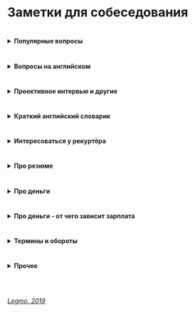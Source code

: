 # Заметки для собеседования #

#
<details><summary><b>Популярные вопросы</b></summary><p>
                                         
  ---

- Почему вы ищете работу?
- Какую работу вы ищите?
- Чем занимались на прошлой работе?
- Был ли коммерческий опыт работы с данной технологией?
- Зарплата - ожидания 
- Как скоро готовы выйти
- Английский 	
- Git
- Agile
- Есть ли опыт написания тестов?
- Есть ли опыт работы в команде с code-review и тестировщиками?
- Опыт работы со строгой типизацией
  
<br>

  <details><summary><b>Почему ушли с предыдущей работы?</b></summary><p>
  
  Рекрутер не ждет от этого ответа слишком многого. И так ясно, что будь всё в жизни людей гладко, они бы работали на одном и том же месте с достижения трудоспособного возраста и до самой смерти. Рекрутер будет удовлетворен любым ответом, который не поставит его самого в неловкое положение перед руководителем, когда тот у него спросит «а чего этот чел хочет? Почему уволился из предыдущей компании?» Любой более-менее адекватный ответ, который рекрутеру не стыдно будет передать вышестоящему руководителю, будет приемлем. 
   
  Сформулируйте ответ так, чтобы у рекрутера не сложилось впечатление, будто у вас была возможность повлиять на сложившуюся ситуацию, но вы не смогли её реализовать. 
  - Приемлемые – ситуации, в которых вы не могли повлиять на обстоятельства (например - очень большие задержки по зарплате, или очень низкая зарплата и полное отсутствие перспектив, или например неудобное расположение)
  - Неприемлемые – ситуации, когда у вас была возможность тем или иным способом повлиять на обстоятельства, но вы не смогли (личный или профессиональный конфликт с руководителем или коллегой, неконкурентноспособный продукт компании в создании которого принимаете участие лично вы, неисполнение своих обязательств) 
   
   Как отвечать, если у вас на предыдущей работе действительно всё было не очень гладко?
  - Нужно формулировать свой ответ в форме не «почему», а в форме «для чего».
      
  <br><p></details>
  
  <details><summary><b>Большой перерыв после последней работы - почему? чем занимались?</b></summary><p>
    
  Закрыл большой проект, заработал довольно существенную сумму.  Решил устроить нормальный отпуск, впервые за несколько лет.  В процессе, пришёл к выводу что хочу сменить сферу деятельности и активно занялся самообучением
  
  <br></p></details>
  
  <details><summary><b>Ошибки - самые серьёзные ошибки в вашей карьере?</b></summary><p>
                                                                         
   Обычно, цель этого вопроса выяснить не уровень дна, которое вы сумели пробить в своем прошлом, а ваш локус контроля (т.е. склонны ли вы возлагать ответственность за свои неудачи на себя, или на обстоятельства), и ваше к ним отношение.
   
   Для успешного прохождения вопроса лучше возлагать ответственность на себя. Это представит вас как человека, способного к управлению собственной жизнью, а не как детерминированное существо, сама судьба которого зависит исключительно от того, как сложатся звёзды и обстоятельства
  
  <br></p></details>
  
  <details><summary><b>Достижения - самые серьёзные </b></summary><p>
   
   Цель вопроса - узнать потолок, которого вы пока смогли достичь. 
   
   Этот потолок должен соответствовать должности, на которую вы претендуете, но не быть слишком высоким, иначе возникнет вопрос «а что вы вообще забыли на этом собеседовании с такими достижениями?»
      
  <br></p></details>
  
  <details><summary><b>Cтресс - насколько вы стрессоустойчивы</b></summary><p>
  
  Ответ: «А какие именно стрессы предполагаются на этой должности?»
  
  Рекрутер может рассказать о злых придирчивых клиентах, большом объеме работы, неисполнительных контрагентах.
  
  После чего можно развеять его опасения, сказав: «Да это ерунда, я с таким постоянно сталкивался, и мне всегда удавалось найти общий язык практически с любым человеком» 
  
  <br></p></details>   
  
  <details><summary><b>Расскажите о руководителе (коллеге/клиенте/друге/недруге...)</b></summary><p>

  
  Стандартная проективная методика из психологии, основанная ещё на древнем изречении о том, что «праведник даже в воре увидит праведника, а вор даже в праведнике – вора»
  
  Иными словами, понять что за человек перед тобой проще всего по тому, как он отзывается о других.
  
  Конечно, если вам пришлось и правда работать с откровенными мудаками, дифирамбы им петь ни к чему. Но лучше обратить внимание именно на положительные черты, а не на том, какие они были гады, это покажет и вас самого в лучшем свете. 

  <br></p></details>
  
  <details><summary><b>Ваши недостатки</b></summary><p>
  
  Лучше говорить только о тех недостатках, которые не пересекаются с качествами, необходимыми для исполнения обязанностей.
  
  Например – вакансия грузчика.
  - Какие у вас недостатки?
  - Вы знаете, мне кажется я не слишком интеллектуальный человек.
  Отлично! Нам как раз нужны такие грузчики – подумает рекрутер.

  Или например – вакансия программиста.
  - Какие у вас недостатки?
  - Даже не знаю. Наверное, физподготовка оставляет желать лучшего.
  - Ну, ничего, для тяжелых работ у нас грузчики есть. 
    
  <br></p></details>
  
  <details><summary><b>Почему хотите работать в нашей компании? / Что для вас важно в вашей работе? / Что вам кажется наиболее привлекательным в этой должности?</b></summary><p>
  
  Вспоминаем описание вакансии, на которую вы пришли, и пересказываем её своими словами.
  
  Например, вакансия сисадмина. Обязанности на работном сайте:
  - Развертывание, оптимизация и поддержка работоспособности инфраструктуры
  - Обеспечение безопасности информационных систем и серверов.
  - Подготовка предложений по модернизации оборудования, координация работ с поставщиками оборудования и технических решений.
  
  Ответ:
  - Ваша компания мне интересна тем, что она предлагает именно то, что я ищу. Для меня важно заниматься работой, которую я люблю и умею делать лучше всего – развертыванием IT инфраструктуры, обеспечением информационной безопасности, модернизацией оборудования.
  
  Если получится не заржать, то считайте, вопрос пройден. 

  <br></p></details>


  <details><summary><b>Зачем вам деньги?</b></summary><p>
  
  Вопрос чаще задают менджерам и т.д.
  
  На мой взгляд, хороший вариант ответа - пирамида Маслоу
    - выживание (еда, одежда, жильё..)
    - комфорт (вкусная еда, красивая одежда, машин, отпуск...)
    - самореализация (хобби, помощь другим и т.д.)
  
  В ответе:
  1. Не зависнуть, не тупить
  1. Показать более-менее внятное структурное мышление - у меня такие-то траты (кредит, дети, машина...)
  
  <br></p></details>
  
  <details><summary><b>Кого уважаете в профессиональной сфере? (известные личности/ресурсы)</b></summary><p>
  
  - Дмитрий Кузюбердин	- it-Kamasutra
  - Илья Кaнтop			- learn.javascript.ru
  - Максим Пацианский 	- книга "React.js курс для начинающих", https://vk.com/maxpfrontend
  - Дмитрий Трепачёв 		- http://code.mu/ 
  - Hexlet 				- Кирилл Мокевнин (ru.hexlet.io)
  - Сергей Чикуенок 		- вёрстка
  - телеграмм-каналы можно упомянуть
  
  <br></p></details>
    
 <details><summary><b>Рессурсы от Алекса (программист expert)</b></summary><p> 
  
  Читать что-то конкретное, я не читаю.<br>
  Изредка, когда охота "покатать вату", ищу что-то на Medium<br>
  Из фронтового, слушаю подкасты, если говорят о чем-то интересном, захожу в show-notes и смотрю ссылки или ищу.
  
  Из отечественных подкастов по фронту:
  - [Frontend Weekend](https://soundcloud.com/frontend-weekend)
  - [Девшахта](https://medium.com/devschacht/tagged/девшахта)
  - [Фронтенд Юность (18+)](https://soundcloud.com/frontend_u) - может показатся хулиганским, 
  но уровень у ведущих хороший.

  Обязательно, хотя бы раз в неделю захожу сюда
  - [Awesome JavaScript Sorrycc GitHub](https://github.com/sorrycc/awesome-javascript) - a collection of awesome browser-side JavaScript libraries, resources and shiny things.
  - [Awesome JavaScript Uhub GitHub](https://github.com/uhub/awesome-javascript) - a curated list of awesome JavaScript frameworks, libraries and software.
  - [bestofjs.org](https://bestofjs.org/)
 
  <br></p></details>

  <details><summary><b>Книги</b></summary><p>

  - Программирование
    - Банда четырёх (Э. Гамма, Р. Хелм, Р. Джонсон, Д. Влиссидес.) -  Приемы объектно-ориентированного проектирования. Паттерны проектирования
    - Мартин Р - Чистый код
    - Бэнкс А, Порселло Е - React и Redux. Функциональная веб-разработка (O'Reilly)
    - Петцольд Ч - Код. Тайный язык информатики
    - Бхаргава А - Грокаем алгоритмы
  - Дизайн, юзабилити, проектирование интерфейсов
    - Алан Купер - Психбольница в руках пациентов
    - Дональд Норман - Дизайн привычных вещей (1988)
    - Влад Головач - Искусство мыть слона. Дизайн пользовательского интерфейса (2001 и 2010)
    - Влад Головач - Культура дизайна (2014 и 2017)
    - Джеф Раскин - Интерфейс. Новые направления в проектировании компьютерных систем (Apple)
    - Адриан Форти - Объекты желания (1986)
    - Эдвард Тафти - Представление информации
  - О жизни в целом
    - Франкл В - Сказать жизни «Да!»
    - Карнеги Д - Как перестать беспокоиться и начать жить
    - Талеб Н - Антихрупкость
  - "Общефилософское"
    - Буддизм
    - Философия стоицизма, Сократ, Ницше
    - Дао Дэ Дзин (Лао Цзы)
      
  <br></p></details>
</p></details>

#
<details><summary><b>Вопросы на английском</b></summary><p>
                                                                                   
---

  - рассказ о себе
  - образование
  - какую работу ищете
  - почем нравится/не нравится профессия/язык/среда (web-разработка, Drupal, React...)
  - почем нравится/не нравится удалённая работа
  
<br></p></details>

#
<details><summary><b>Проективное интервью и другие</b></summary><p>
                                                                                   
---

  Чтобы лучше понять тип личности кандидата и присущие ему модели поведения, работодатели задают проективные вопросы: просят кандидата высказать мнение о людях и ситуациях, с которыми он никак не связан. Кандидату не нужно говорить о себе, поэтому он начинает действовать свободнее. Но так как человек судит о событиях и других людях с точки зрения своего опыта, интервьюер делает из его рассказа полезные выводы.
  
  Проективные вопросы звучат так:
  - «Зачем люди делают карьеру?» Работодатель пытается узнать о мотивах кандидата, понять, почему ему важен или не важен карьерный рост.
  - «Опишите типичные причины конфликтов в коллективе». Из ответа на этот вопрос можно узнать о негативном опыте кандидата, его представлениях о комфортном и некомфортном для него коллективе.
  - «Какой клиент может стать проблемным для компании?» Это тоже вопрос о негативном опыте, о конфликтах, которые могут повториться у сотрудника в будущем.
  - «Почему одни люди добиваются в жизни успеха, а другие терпят неудачи?» Ответ на вопрос расскажет о том, как кандидат представляет себе успех: в чем его причины, как его повторить. 
  
  Вы можете вернуть интервьюера из гипотетических ситуаций в реальность: «Не могу говорить за всех людей, но лично мне кажется…» 
  
  **Ссылки**
  - [hh.ru- Различные типы интервью](https://irkutsk.hh.ru/article/301547)
  
<br></p></details>


#
<details><summary><b>Краткий английский словарик</b></summary><p>
                                                                                   
---

- Я делал работу 	- I did the work
- Я хочу сделать 	- I want to do
- Я хотел бы 		- I would like to
- Я хотел бы 		- I wanted
- Я имел			- I had
- Я буду иметь    - I'll have
- Мне нравится 	- I like
- Мне не нравится	- I do not like

- Переписка 	- correspondence
- Общение			- communication
- Митинг 			- meeting (невероятно!)
- Спокойно		- calmly
- Срочно			- urgently
- Опыт 			- experience
- Такие как		- such as
- Много			- A lot of
- Не много		- A little of
- Старый код		- Legacy code
- Проблемы, вызовы - Challenges

- Изучать 						- To study
- Сжатые сроки выполнения			- Short deadlines
- Высоконагруженные проекты 		- Highload projects
- В течении моей работы, я...		- During my work, I...
- Мои задачи включали 			- My tasks included
- Делать что-то полезное			- Do something useful
- Развиваться в этом направлении	- Develop in this direction
- Большая международная команда 	- A large international team
  
<br></p></details>


#
<details><summary><b>Интересоваться у рекуртёра</b></summary><p>

  - **Общие вопросы**
    - Уточните пожалуйста - вы работаете в компании и внешний специалист?
    - Тип компании - стартап, свой продукт, аутсорс... 
    - Размер компании (Россия/ мир)
    - Офисы - вообще есть? За рубежом? В Сибири?
    - В связи с чем открылась вакансия? 
    - Какие есть особенности у этой вакансии?
  - **Чем предстоит заниматься**
    - Какого идеального сотрудника вы ищете?<br>
      Для каких целей и задач компания ищет человека (задать прямой вопрос). После чего провести параллели с вашим предыдущим опытом, и рассказать, как именно вы планируете это сделать.
      ```
      - Мы ищем логиста, который бы уменьшил наши издержки на доставку комплектующих из Китая.
      - Ясно. На прошлой работе издержки были очень сильно раздуты из-за того, что руководство 
      по привычке работало с транспортными компаниями, у которых тарифы не менялись много лет, 
      пришлось заново просмотреть рынок, заменить некоторых перевозчиков, затраты были сокращены 
      на такие-то суммы. Есть список из хороших, проверенных компаний, которые никогда не подводили. 
      ```
    - Моя роль на проекте
    - Планируемые результаты моей работы за 30, 60, 90 дней
    - Критерии качества работы
      - какие ключевые качества хорошего сотрудника? Попросить расшифровать
      - по каким критериям вы оцениваете работу? Что такое для вас хорошо и плохо?
      ```
      Например:
        - что вы вкладываете в слово отвественность?
        - предлагать идеи – это хорошо или плохо? 
        - или сначала надо навести порядок в работе? 
        - или бог с ним с порядком, главное – чтобы не беспокоили менеджера, и при этом росла 
        прибыльность проекта?
        - если я вижу что на проекте что-то не так:
          - сразу хвататься исправлять?
          - инициировать обсуждение? с кем?
          - не беспокоить начальство вопросами и всё сделать самому?
      ```
  - **Проект, команда**
    - О проекте
    - Чем занимается команда
    - Стэк технологий
    - Вопросы о задачах, технологиях
    - Поддержка/новый код
    - Какая команда
    - Кол-во человек на проекте (дев/тест/прочие)
    - Есть ли общение на английском?
    - Методология разработки - Agile? Lean (бережливая)?
    - Митинги - насколько часто, в какое время, на каком языке, с видео/без
  - **Режим работы**
    - Часовые пояса
    - Время работы
    - Насколько свободный график? 
    - Непрерывное присутствие в чате в течении рабочего дня?
    - Можно ли часть дня работать по своему времени (оставляя "окно" для общения с командой)
    - Отпуск / отгулы / больничные - сколько раз в год, как долго, насколько заранее, оплачиваемый/нет
    - Гос. праздники - есть ли? Национальные? Оплачивают?
    - Переработки (вечер, выходные) - есть ли, как часто, оплачивают ли, если да - по какой схеме
  - **Возможности развития**
    - Возможности развития и обучения?
    - Оплачивает ли она курсы/сертификаты? Хекслет, HTML-academy...
    - Ментор
    - Код-ревью
  - **Деньги**
    - Оплата почасовая или фиксированная?
    - Если почасовка 
      - Гарантируют ли загрузку? 
      - Провалы в неделю-две между проектами? 
      - Полдня нет работы, а к вечеру упала и надо отработать 8 часов
    - Уровень зарплаты (до вычета налогов)
    - Это з/п с учетом премий и бонусов или только окладная часть (та, которая будет прописана в договоре и будет выплачена при любых условиях посещения работы) 
    - Метод оплаты - перевод на карту? Конкретный банк?
    - ИП необходимо?
  - **Испытательный срок**
    - Испытательный срок? 
    - Зарплата на испытательном сроке? 
    - Условия прохождения? 
    - Сколько человек обычно отсеивается?
  - **Условия договора**
    - Трудовой договор?
    - Право расторжения договора 
    - NDA
    - Соц. пакет
  - **Карьерный рост**
    - Схема карьерного роста?
    - Как часто и на каком основании пересмотр ставки и позиции в компании. 
    - Индексация заработной платы, ее частота и размеры
  - **Медицинское страхование**
    - объемы, 
    - что включает, что
    - что рассматривается, как страховой случай, а что не рассматривается
  - **Всякое другое**
    - Выдают ли рабочую машину
    - Офис 
      - оценка по 10 бальной шкале)	
      - есть ли Firewall
      - время на общественном транспорте (минут/транспорт)
    - Общее впечатление от компании
		 
<br></p></details>

#
<details><summary><b>Про резюме</b></summary><p>
  
  Составление резюме - очень большая тема.<br>
  Пока буду набрасывать некоторые статьи без особого отбора. Будет время - запишу основные тезисы.
  
  **Ссылки**
  - [33 лайфхака для резюме, которые удвоят твою заработную плату ](https://lifehacker.ru/2015/04/07/33-lajfhaka-dlya-rezyume/)
  - [habr - 12 шагов по поиску удаленной работы](https://habr.com/ru/post/461629/)
  - [Overqualified и специфика резюме в Канаде](https://t.me/maricanada/275)
  - [habr - oDesk (Upwork). Мой опыт за полтора года](https://habr.com/ru/post/234551/)
  - [Мой опыт работы на odesk.com](https://juan.livejournal.com/354420.html)
  - [Фриланс на Upwork 2019 ](https://book.jff.name/front-matter/about-upwork-book/)
  - [habr - Резюме программистов. Часть 1 (плохие)](https://habr.com/ru/post/184332/)
  - [habr - Резюме программистов. Часть 2 (хорошие)](https://habr.com/ru/post/184372/)
  - [habr - Как написать хорошее резюме для удаленной работы в зарубежной компании](https://habr.com/ru/company/talentboard/blog/296740/)
  - [hh.ru - О себе: как заполнить самый странный раздел в резюме](https://irkutsk.hh.ru/article/302530)
  - [habr - 38 пунктов, которые вы обязаны исключить из вашего резюме прямо сейчас](https://habr.com/ru/company/icanchoose/blog/290668/)
  - [Как сделать так, чтобы получать больше предложений по работе](https://pikabu.ru/story/kak_sdelat_tak_chtobyi_poluchat_bolshe_predlozheniy_po_rabote_6332920)
  - [hh.ru - Стойка на руках и губы уточкой: как выбрать фото для резюме](https://irkutsk.hh.ru/article/23994)
  - [hh.ru - 30 слов и выражений, которые помогут составить хорошее резюме](https://irkutsk.hh.ru/article/302406)
  - [Как программисту повысить производительность работы?](https://raw.githubusercontent.com/Legmo/notes/master/Pages/7-years-resume.jpg)

<br></p></details>


#
<details><summary><b>Про деньги</b></summary><p>

  Вопрос зарплаты, обычно, обсуждается дважды:
  1) Обсуждение с рекуртёром - на первом собеседовании. Чтоб он понял, попадаете ли вы в вилку вакансии.
  2) Обсуждение с руководителем - когда вам готовы сделать offer.
  
  ### Обсуждение с рекуртёром ###
  Формулировка для рекрутера должна быть такой:<br>
    `Я рассматриваю предложения от такой-то суммы, но всё зависит от того, что мне придется делать.`
  
  Переговоры превращаются в игру:
  ```
  - Каковы ваши зарплатные ожидания?
  - Ну, зависит от того, что мне придется делать. А вы на какую зарплату специалиста ищете?
  - Хотелось бы всё-таки от вас услышать вашу минимальную планку.
  - Понимаете, это зависит от многих моментов, но я знаю, что вилка у вас в любом случае есть, 
  поэтому не могли бы вы её всё-таки озвучить, вдруг я вам просто не подойду по ней?
  И у кого быстрее сдадут нервы, и он озвучит конкретную сумму, тот и проиграл.
  ```

  Почти всегда разные компании предлагают за один и тот же функционал разные зарплаты, в зависимости от того, насколько финансово уверенно они себя чувствуют, и конечно «традиций». Поэтому "выманивание" информации о вилке по зарплате необходимо, чтобы не скостить самому себе будущую зарплату на существенную сумму.
  
  Если попался непробиваемый рекрутер, непременно хочет услышать ваше предложение - назвать мин. сумму, за которую будет комфортно работать.<br>
  Минимальная сумма = не та зарплата, на которую вы будете ходить на работу со слезами на глазах<br>
  А та, получая которую, вы не будете испытывать слишком больших душевных мук и терзаний. 
  
  Точка зрения: рекрутеру нельзя называть минимально комфортную сумму, потому что вам в 90% случаев предложат на 5-10% меньше нее и больше нее никогда не заплатят. А надо, определив для себя комфортную зарплату, называть на 10% больше, тогда и будет запас поторговаться.
  
  Вариант формулировки: 
  ```
  Средняя ЗП для специалиста моего уровня - такая-то. 
  Я считаю что я имею необходимый набор навыков и опыта чтобы рассчитывать на среднюю + 10%. 
  Но в целом я готов обсудить размер ЗП и перспективы после того как узнаю спектр задач 
  и требования.
  ```
        
  ### Если рекуртёр не говорит про зарпалту ###
  Можно спросить самому, хотя бы про нижнюю планку зарплаты. <br>
  В середине или конце беседы (когда все ключевые моменты обсудили)<br>
  Но, вообще - лучше так не делать, подождите пока вам сделают offer (см. ниже)
      
  ### Обсуждение с руководителем ###
  Можно немного поднять свои зарплатные ожидания (относительно общения с рекуртёром)
  
  Сработает это только в том случае, если вы действительно нашли общий язык, и сумели убедить его что вы подходите под те задачи, которые он вас нанимает, поэтому делать это нужно только в конце беседы. 
  
  Беседу лучше выстраивать таким образом – после ответа на его вводные вопросы лучше задать прямой вопрос о том, для каких целей и задач компания ищет человека, после чего провести параллели с вашим предыдущим опытом, и рассказать, как именно вы планируете это сделать.
  ```
  Итак, вы почувствовали, что разговор задался, и вы решили озвучить большую сумму, 
  чем ту, что озвучили рекрутеру.
  
  На это руководитель может ответить:
    - Но Марии вы говорили что готовы выйти на другую зарплату.
    
  Приемлемым ответом будет такой:
    - Нет, Марии я говорил, что всё будет зависеть от функционала. Те задачи которые вы озвучили, 
    стоят столько. Я готов гарантировать их исполнение на 100% , но хотелось бы получать вот такую сумму.
   
  Если ваши требования вменяемы, и вы действительно убедили его что способны сделать все, что обещаете,
   скорее всего предложение будет сделано. 
  ```
  
  ### Про вопросы о зарпалате на начальном этапе переговоров ###
  Главный принцип: пока не получил официального предложения о работе – не говори про зарплату. Особенно если не спрашивают. 

  По возможности, уходите от вопросов о зарплате, пока не получите предложение о работе от своего будущего руководителя. В его интересах, чтобы вы были мотивированы и готовы работать на данной должности как можно дольше. Никого не устраивает текучка кадров, это как минимум экономически не выгодно. (Мы не берем примеры организаций, которые строят свою экономику на обмане сотрудников, когда вам обещают много, вы верите, но только после испытательного срока, уподобляетесь Папе Карло, а вам сообщают через три месяца, что испытательный срок вы не прошли и вас увольняют, чтобы найти следующего доверчивого гражданина.)

  Точка зрения: для работодателя вопрос про деньги от кандидата на старте отношений – это демонстрация того, что человек не будет лоялен компании и если кто-то другой предложит на 100 у.е. больше, он тут же покинет данную организацию.

  Если просят заполнить анкету, в которой стоит графа «Укажите желаемый размер заработной платы», смело пишите: «обсуждается». 

  Если не требуют указать точную цифру – пишите интервал (добавьте 10% к последней, добавьте 20%, чтобы достичь приемлемого результата и была возможность для торга). 

  У кадровиков есть простая схема понять, сколько вы стоите ###
  Обычно спрашивают: «Назовите минимальную сумму, ниже которой вы работать не будете?» Допустим вы называете цифру в 1000 у.е., кадровик, что-то черкает в анкете и задает вопрос повторно: «А если зарплата будет 950 у.е. – вы согласитесь?» Вы начинаете лихорадочно думать, а устроит или не устроит вас такая цифра, если вы заложили 20% для торгов, то вы легко «отдадите» — эти 50 у.е. и согласитесь. Но кадровик не унимается: «А если это будет 900 у.е.?» Так пошагово определяют вашу нижнюю границу торгов по зарплате.
    
  ### Как понять, что ваши требования вменяемы? ###

  Очень просто, также, как и при любом ценовом анализе, когда вы ходите по магазинам, методом исследования предложения.

  Некоторые работные сайты предлагают бесплатный пробный доступ к своей базе, или доступ по минимальной цене, например на один день. Полистайте резюме кандидатов вашей профессии, посмотрите на их образование, опыт работы, навыки. Посмотрите их зарплатные ожидания.
 
  Если зарплатные ожидания не опубликованы в резюме, можно и позвонить, представившись какой-нибудь компанией, и поинтересоваться, каковы зарплатные ожидания ваших прямых конкурентов на рынке труда.

  Также можно позвонить в кадровые агентства, тоже представившись какой-нибудь компанией, и поинтересоваться, во сколько вам встанет вот такой кандидат (описываете свой опыт, и узнаете, сколько сейчас стоят на рынке такие люди) .  

  ### Грамотные формулировки для ответов о желаемой зарплате ###
  - Мне бы хотелось обсудить данный вопрос позже, когда вы точно поймете, что я подхожу на данную должность.
  - Я верю вашей компании, что она берет на работу только высокопрофессиональных специалистов, обеспечивая им достойную зарплату.
  - Предполагаю, что оклады в вашей компании уже утверждены для всех должностей, готов их принять, если вы их озвучите т.д.
  
  ### Грамотные формулировки для ответов на конкретные предложения по зарплате ###
  - Вам сделали **отличное предложение**
  ```
    Я внимательно ознакомился с вашим предложением. Должен признать, что оно достаточно конкурентоспособно.
   Однако предложенный вами размер месячной заработной платы на 10% ниже, чем я зарабатываю в настоящее 
    время. Хотя бонусы помогут улучшить ситуацию, все-таки я предложил бы пересмотреть размеры базовой 
    зарплаты. Есть ли возможность изменения размера предложенной зарплаты?
  ```
  - Вам сделали **хорошее предложение**
  ```
    Определенно, мои ожидания почти оправдываются. Однако я надеялся на несколько большую сумму 
    в пределах от… до… Насколько велики наши возможности для дальнейшего обсуждения зарплаты?
  ```
  - Вам сделали предложение с **низкой зарплатой**
  ```
    Вы мне действительно нравитесь, и работа кажется подходящей. 
    Успехи управления и организационной стратегии также выглядят весомыми. 
    Единственное, о чем нам нужно поговорить, и единственное, что меня удерживает, – это первоначальное
    предложение о компенсационном пакете. Откровенно говоря, зарплата меньше, чем я ожидал. 
    Я действительно заинтересован в этой должности, и, по моим сведениям, $X — это приблизительный
    уровень зарплаты. В других компаниях, с которыми я веду переговоры, предлагается примерно столько.
    Вы можете что-нибудь предпринять в этом направлении?
  ```
	
  ### Про повышение зарплаты ###
  - **Правильная постановка вопроса** со стороны сотрудника<br> 
  ```
  Что я могу делать на этом месте, чтобы в перспективе X месяцев/лет зарабатывать Y денег (стать менеджером и пр.)?
  ```
  - **Амбициозная постановка вопроса**<br>
  ```
  Какой подвиг мне нужно совершить, чтобы стать менеджером в этом году? 
  (получить премию в стопятьсот мильёнов?)
  ```
  - Если вы уже получили офер в другую компанию, то постановка вопроса не меняется:<br> 
  ```
  Каюсь, грешен – сходил на собеседование. 
  Когда сходил, уже не каюсь. :) 
  Вот что предлагают. 
  Можно ли у нас делать что-то, чтобы зарабатывать сравнимые деньги?
  ```
  - Из обсуждений на habr'e:<br>
  ```
  - За мои 10 лет, зарплату ни разу не повысили. Приходилось увольняться и на новом месте 
  уже повышаться по з/п.
  - Повышения бывают. Но, только если ты не сидишь как сыч и не бубнишь себе под нос что пора з/п
  повышать. А вот если ты ноешь как последняя скотина, то начальник знает что тебе денег мало 
  и можешь неилюзорно свалить в любой момент - тут уже повышают.
  Факт: молчишь = доволен.
  ```

  ### Про снижение з/п в процессе переговоров ###
  Я считаю, что проще не прогибаться, просто сказав - "вы спрашивали на какую минимальную сумму я согласен, я её озвучил, на меньшее, к сожалению, согласиться не могу"
  
  А когда ты сказал что "это мой минимум", а потом согласился ещё на меньшее, то может показаться, что ты себя не ценишь, или что никому не нужен.

  ### Как вы относитесь к задержкам по зарплате? ###
  Понятно, что такой вопрос может означать только одно – задержки по зарплате в данной компании имеют не случайный, а систематический характер. Кто-то может подумать «ну, если зарплата хорошая, то почему бы и нет? Можно и подождать»
  
  Можно то можно, но придя в компанию, в которой стабильные задержки зарплаты например в месяц, фактически первый месяц вы будете работать бесплатно.
  
  А получать зарплату только со второго месяца. Когда-нибудь, через год или два, а может позже, когда вы будете менять работу, с вами возможно и рассчитаются за тот первый бесплатный месяц. А может и нет. 

  ### Постоянно мониторьте, сколько стоят специалисты вашего уровня на рынке труда ###
  Даже если вас все устраивает на вашем рабочем месте, походите по собеседованиям. 
  Как минимум, вы будете в курсе, какие требования предъявляются рынком к вашей должности, что предлагается взамен.

  ### При получении предложения с указанием зарплаты, возьмите паузу ###
  Не надолго, на один день.<br> 
  Помните, профессионалы стоят дорого, потому что они не суетятся и знают себе цену.

  ### Профессионалы не торгуются ###
  Им это просто не надо - не они стоят в очереди за работой, а организации уговаривают их.<br> 
  Покажите, что вы профессионал.<br>
  Но не затягивайте свое решение больше чем на один день - профессионалы думают быстро.

  ### Изучите внимательно компенсационный пакет, который вам предлагает работодатель ###
  
  **Ссылки**
  - [Джин - статистика зарплат](https://djinni.co/salaries/?job=JavaScript&year=6m)
  - [Мой круг - Зарплаты в ИТ](https://moikrug.ru/salaries)
  - [Мой круг - обзор зарплат](https://habr.com/ru/company/moikrug/blog/439152/)
	
<br></p></details>

#
<details><summary><b>Про деньги - от чего зависит зарплата</b></summary><p>
  Пример ответа на вопрос: укажите "вилку" вашей зарплаты? Это далеко не все факторы, но общий ход мыслей, я думаю, понятен.
  
  Вилка зарплаты примерно от X до X*2 тысяч рублей/долларов/евро.<br>
  Попробую в нескольких словах объяснить, почему такой большой разброс.
  
  Прямое влияние на рейт будут оказывать следующие факторы:
  
  1) <b>Это оплата до/после всех вычетов?</b><br>
  При работе через ИП я отдаю до 10% в виде налогов, комиссий и сборов. Эта сумма напрямую влияет на размер зарплаты.
  
  2) <b>График и время работы.</b><br>
  Если график очень жёсткий, а время работы команды плотно привязано к Москве/Европе - это повод поднять рейт, т.к. часть времени мне придётся работать по вечерам. В этом нет ничего страшного, у меня большой опыт работы в таком режиме. Но, это повод получить некоторую компенсацию за неудобное рабочее время.
  
  3) <b>Насколько моя квалификация соответствует задачам?</b><br>
  Если основная часть работы подразумевает вёрстку и работу с шаблонами - это повод несколько поднять рейт. 
  В этой сфере я работаю уже давно, обладаю существенным опытом и могу в любой момент устроиться на хорошую зарплату в крупный проект.<br>
  Я могу гарантировать высокое качество и поэтому ожидаю соответствующей оплаты.<br>  
  Если существенная часть работы подразумевает программирование - это повод несколько снизить рейт.<br> 
  В этой сфере я активно расту и развиваюсь, некоторые аспекты я только изучаю, и сама возможность расти на реальных задачах - существенный бонус.
  
  4) <b>Насколько мне интересны задачи?</b><br>
  Я уже много лет занимаюсь вёрсткой, и многие задачи решаю почти автоматически. Зачастую, мне не приходится как-то напрягаться, чтоб заверстать тот или иной макет. Такую работу я оцениваю выше. Своего рода "налог на скуку" :)
  
  5) <b>Возможности обучения и профессионального роста.</b><br>
  Наоборот, задачи по программированию для меня интересны и важны. Если у меня будет возможность существенную часть времени работать со скриптами, изучать различные подходы, советоваться с коллегами и в целом расти - это повод снизать рейт. Для меня очень важен профессиональный рост и развитие, и ради этой возможности я готов пойти на уступки в плане зарплаты.
  
  6) <b>Уровень психологической напряженности.</b><br>
  Если работа подразумевает существенную психологическую нагрузку - это повод поднять финансовую планку. 
  Речь про такие вещи как: короткие дедлайны, штрафы, работа над несколькими важными задачами одновременно, частое переключение между задачами, разрешение конфликтных ситуаций и т.д.<br>   
  
  Предлагаю обсудить вопрос зарплаты более подробно после технического собеседования, когда станет ясно - насколько мои навыки подходят для данной вакансии, и насколько мне интересна эта вакансия.
  
<br></p></details>


#
<details><summary><b>Термины и обороты</b></summary><p>

- CV - резюме
- rate, pay rate - зарпалата, ставка зарплаты
- gross salary  - зарплата до вычетов 
- net salary  - зарплата на руки 
- offer - предложение
- рекуртёр, hr - специалист по поиску персонала
- NDA - договор о неразглашении
- soft skills - обычно набор личностных качеств, которые помогают эффективно взаимодействовать с людьми. Соотвествие корпоративной культуре и т.д.
- hard skills - все навыки, которые связаны с непосредственной профессиональной деятельностью человека и доступны для наглядной демонстрации. 
- must have - обязательно
- outsourcing - наёмный сотрудник, не в штате компании
- pay — оплата, выплата, заработная плата
- salary — зарплата Фиксированная, обычно ежемесячная оплата работы сотрудника.
- overtime — сверхурочные
- своевременная индексация рейта

**Ссылки**
- https://skyeng.ru/articles/pay-salary-wages
	
<br></p></details>

#
<details><summary><b>Прочее</b></summary><p>

- Не знаешь - так и скажи. Не придумывай
- Но, полезно думать вслух (если немного соображаешь в теме)
    - я не знаю точно решения, но насколько мне известно браузер работает так-то и так-то, компилятор так-то и поэтому наверное будет примерно вот так... Показать что ты вообще что-то соображаешь и приплести известные тебе материалы из смежных областей.
- Не отзываться негативно от прошлых коллегах/компаниях - максимально сдержанно и корректно
- Не выдавать конфиденциальную информацию - NDA и всё такое
- Если лезут не в своё дело (например: "Почему вы не женаты?") 
    - «Я думаю, этот вопрос не имеет отношения к моим профессиональным качествам, поэтому если вы позволите, я бы не стал на него отвечать». 
- Отлично, я думаю, что это выглядит хорошо, но что бы вы в нем оптимизировали?
  - Подготовив решение - подумайте о возможных граничных случаях, проблемах масштабирования и слабых сторонах. Всегда будьте на шаг впереди. 
  - Если вы используете рекурсивный подход, что может произойти, если у вас будет огромный фрагмент информации? 
  - Если вы используете алгоритм хеширования, как вы справитесь с коллизиями? 
  - Насколько вероятно, что это произойдет, и каков наихудший сценарий?
- Хороший пример "как разойтись, чтоб проект не просел" 
  - Расставание с человеком – тоже может быть устойчивым решением, если люди договорятся разойтись так, чтобы проект не просел. 
  - У вас бывало когда-нибудь такое, что уже уволившись, вы все равно ходили на предыдущую работу помогать? Или консультировали оставшихся ребят удаленно? Почему вы это делали? Скорее всего, потому что разошлись правильно и корректно.
  - Проблема менеджера не в том, что люди смертны, а в том, что они внезапно смертны. Если бы увольнения, мотивацию, де-мотивацию людей можно было бы предсказать и заложить в план — было бы гораздо проще жить! Поэтому если уход человека не ведет к неустойчивости проекта (человек передает дела, помогает и т.д.) — это не всегда плохо.
- Ожидания менеджера – у него в голове. 
  - Периодически в ответ на вопрос «Чего вы хотели бы, чтобы изменилось в результате тренинга» получаем от заказчиков ответы: «Хотим, чтобы люди стали более ответственными». Отличный ответ, из которого нельзя сделать вообще никаких выводов, пока не задашь уточняющий вопрос: «А как вы поймете, что они стали более ответственными?» И дальше главное слушать и успевать записывать. 
  - Потому что понимание ответственности у каждого свое. Для кого-то это когда человек не проходит мимо проблем, а начинает немедленно их решать. Для кого-то – когда он инициирует обсуждение проблем с заказчиком. Для кого-то когда он вообще не беспокоит руководство вопросами, а делает все сам. Пока не поймешь, что человек хочет, все, что ты делаешь – попытки угадать, что у заказчика в голове.
- Держитесь с достоинством. 
  - Помните о своих сильных сторонах, профессиональных, личностных. Заранее подготовьте яркие, красивые примеры из своего рабочего опыта. Помните, вас берут в организацию, чтобы вы принесли ей пользу, так расскажите, какую выгоду получила ваша предыдущая компания от вашей деятельности, как вы помогли спасти ее от кризиса, как вы вывели ее в лидеры и т.д. 
  - Не бойтесь несколько преувеличить свои заслуги. Помните, вы на рынке труда, здесь важно себя правильно преподать. 
  - А причину ухода объясните своим желанием развиваться, что вы выросли из рамок должности, отдела, компании, вам требуются новые горизонты.
- По тому, как вы отстаиваете свои интересы, ваш руководитель будет предполагать, что вы так же будете отстаивать интересы его подразделения.

***
Важно **"как ты себя объясняешь"** - насколько ты понятен рекуртёру, может ли он легко положить в нужную "коробочку" своего сознания?<br>
Поначалу хорошо себя немного "упростить", быть понятным. Соответствовать ярлычкам.<br>
Потом, в процесе работы, можешь проявить что ты сложный, интересный и разнообразный. 

Неправильно: 
```
Я 20 лет занимаюсь веб-разработкой, но до сих пор не освоил ничего кроме вёрстки. 
Зато я был арт-директором в типографии и отлично играю на гитаре. 
А сейчас думаю - толи пойти junior-разработчиком, толи устроиться поваром..."
```

Правильно:
```
Я несколько лет занимался дизайном. Последние три года увлёкся веб-разработкой, плотно работал верстальщиком. 
Освоил эту сферу на уровне "эксперт". 
Сейчас развиваюсь как JS-программист, ищу позицию junior, чтоб быстро вырасти на реальных задачах"
```

<br>

***
Полезно завести отдельный аккаунт на **GitHub** с примерами кода. подходящими для данной вакансии. Для вёрстки один, для программирования - другой.

<br>

***
Очень полезно для резюме иметь утверждённые правки в крупных/известных **OpenSource проектах** по своей тематике. Тем самым ты перекладываешь работу по оценке твоего уровня на плечи сообщества - если сообщество приняло твои правки, значит ты молодец, и можно особо тебя не проверять.

<br>

***
Нет, это вы позволяете им так поступать. Кто вам запрещает задавать вопросы? Расспрашивайте работодателя, уточняйте все детали, записывайте наконец в блокнот! 

Неужели так трудно скачать из PlayMarket или AppStore диктофон?! 

Работодатель прекрасно понимает все свои риски, поэтому на собеседованиях докапывается до самых бессмысленных деталей. Так чего вы то вдруг засмущались? Докапывайтесь до него!

- Что за проект? 
- Какая точная зарплата? 
- Белая ли зарплата? 
- На каких условиях стоит ожидать роста зарплаты? 
- Есть ли перспективы для роста карьерного? 
- Стабильные ли инвестиции в проект (не обанкротится ли фирма завтра)? 
- Сколько уже сделано и сколько предстоит сделать? 
- Есть ли утвержденный план работ? 
- Определены ли точные роли в команде? 
- Кто руководит, какой у него стаж руководства, есть ли успешные завершенные проекты? А у команды? 
- Кто в команде, сколько их, давно ли они работают в команде, чем занимались? 
- Кому вы непосредственно будете подчиняться и какие границы у этого подчинения? 
- Каковы корпоративные правила в этом месте? 
- Есть ли гарантии оплаты сверхурочных? 
- Заинтересована ли компания в вашем обучении? 
- Оплачивает ли она курсы/сертификаты? 

И т.д. думаю вы уловили мысль.

В конце-концов, это вам в этом месте и над этим проектом работать (не)определенное время. 
Ну так выясните на берегу во что вы собираетесь ввязаться, чтобы потом не скулить на хабре, не приходя в сознание, о том как вам скучно и что все плохо! 

**Зачем диктофон?** 
Записать собеседование (если разрешат, бывает до собеса подписываешь соглашение о коммерческой тайне и неразглашении), чтобы самому потом в спокойной обстановке еще раз прослушать все, если не получается запомнить. Некоторые вещи не сразу принимаются во внимание, даже если они сказаны прямым текстом. 

***

И помните — вы тоже оцениваете работодателя. Задавайте вопросы, важные для вас. Не только про зарплату и график работы, а побольше спрашивайте про сам функционал, про то, как и что в компании устроено, какие есть особенности, в связи с чем открылась вакансия. Почему-то многие думают, что это может отпугнуть. Наоборот: рекрутеры и руководители, которые проводят интервью, часто сетуют, что кандидаты мало о чем не спрашивают и на всё кивают. На самом деле ваши вопросы показывают вашу заинтересованность и серьезный подход к выбору работы — а это уже само по себе преимущество.

***
Очередной случай, когда разработчик был в плохом настроении, ответил рекрутеру крупной компании ненормативно пару лет назад, теперь хочет попасть в эту компанию, а в базе у фирмы стоит условная "черная метка". 

У крупных корпораций сейчас базы кандидатов "сквозные". Т.е., например, в компании, где тысячи сотрудников по всем миру, может быть единая база соискателей, которая хранит ВСЮ историю работы с данным кандидатом, от студенческой скамьи до зрелого возраста. И одно некорректное письмо или разговор может сильно осложнить возможность в такую компанию попасть.

Конечно, эти вещи возвратны, но если конкуренция среди соискателей высока, то "меченым" отдается меньшее предпочтение. Поэтому если очередная неопытная девочка-рекрутер из условного Почта.ру предложила Вам Java вместо JavaScript, не нужно отвечать грубо, можно выслать в ответ смайлик или промолчать. Все мы когда-то были Junior-ами :)


<br></p></details>

<br> 
<br> 

*[Legmo, 2019](https://github.com/Legmo/notes/)*
